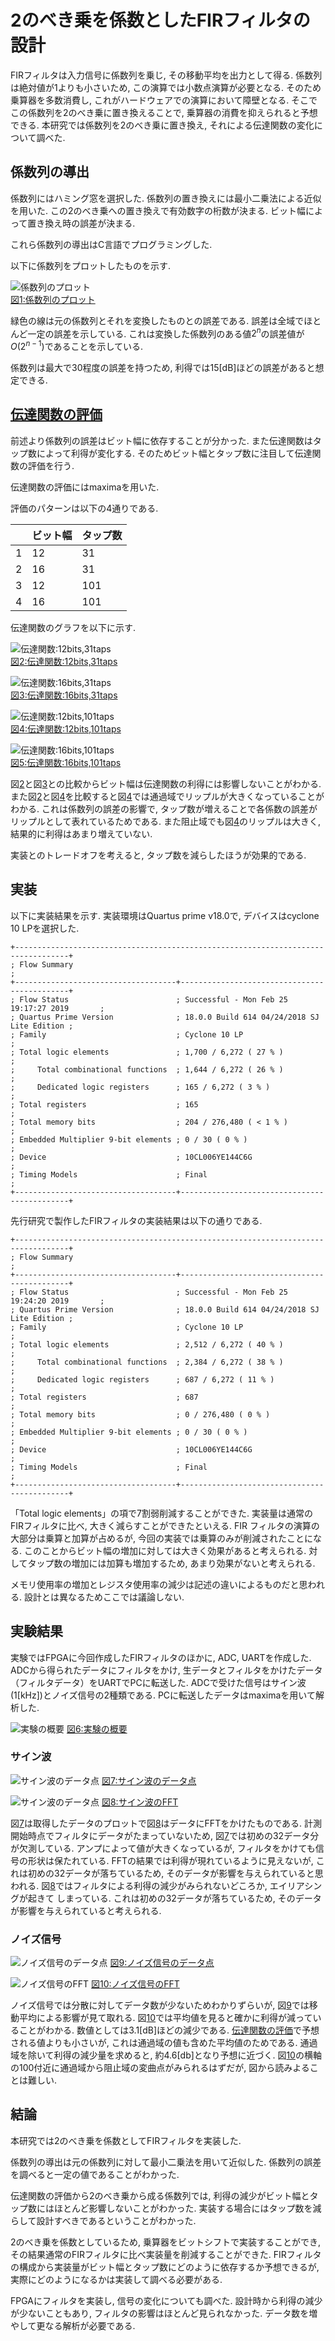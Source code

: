 # 2のべき乗を係数としたFIRフィルタの設計

FIRフィルタは入力信号に係数列を乗じ, その移動平均を出力として得る. 係数列は絶対値が1よりも小さいため, この演算では小数点演算が必要となる. そのため乗算器を多数消費し, これがハードウェアでの演算において障壁となる. そこでこの係数列を2のべき乗に置き換えることで, 乗算器の消費を抑えられると予想できる. 本研究では係数列を2のべき乗に置き換え, それによる伝達関数の変化について調べた.

## 係数列の導出

係数列にはハミング窓を選択した. 係数列の置き換えには最小二乗法による近似を用いた. この2のべき乗への置き換えで有効数字の桁数が決まる. ビット幅によって置き換え時の誤差が決まる.

これら係数列の導出はC言語でプログラミングした.

以下に係数列をプロットしたものを示す.

![係数列のプロット](./fig/coef.png)  
[図1:係数列のプロット](fig:h_1)

緑色の線は元の係数列とそれを変換したものとの誤差である. 誤差は全域でほとんど一定の誤差を示している. これは変換した係数列のある値$2^n$の誤差値が$O(2^{n-1})$であることを示している.

係数列は最大で30程度の誤差を持つため, 利得では15[dB]ほどの誤差があると想定できる.

## [伝達関数の評価](sec:tran_func)

前述より係数列の誤差はビット幅に依存することが分かった. また伝達関数はタップ数によって利得が変化する. そのためビット幅とタップ数に注目して伝達関数の評価を行う.

伝達関数の評価にはmaximaを用いた.

評価のパターンは以下の4通りである.

|      | ビット幅 | タップ数 |
| ---- | -------- | -------- |
| 1    | 12       | 31       |
| 2    | 16       | 31       |
| 3    | 12       | 101      |
| 4    | 16       | 101      |

伝達関数のグラフを以下に示す.

![伝達関数:12bits,31taps](./fig/h_1.png)  
[図2:伝達関数:12bits,31taps](fig:h_1)

![伝達関数:16bits,31taps](./fig/h_2.png)  
[図3:伝達関数:16bits,31taps](fig:h_2)

![伝達関数:12bits,101taps](./fig/h_3.png)  
[図4:伝達関数:12bits,101taps](fig:h_3)

![伝達関数:16bits,101taps](./fig/h_4.png)  
[図5:伝達関数:16bits,101taps](fig:h_4)

図[2](fig:h_1)と図[3](fig:h_2)との比較からビット幅は伝達関数の利得には影響しないことがわかる. また図[2](fig:h_1)と図[4](fig:h_3)を比較すると図[4](fig:h_3)では通過域でリップルが大きくなっていることがわかる. これは係数列の誤差の影響で, タップ数が増えることで各係数の誤差がリップルとして表れているためである. また阻止域でも図[4](fig:h_3)のリップルは大きく, 結果的に利得はあまり増えていない.

実装とのトレードオフを考えると, タップ数を減らしたほうが効果的である.

## 実装

以下に実装結果を示す. 実装環境はQuartus prime v18.0で, デバイスはcyclone 10 LPを選択した.
```
+----------------------------------------------------------------------------------+
; Flow Summary                                                                     ;
+------------------------------------+---------------------------------------------+
; Flow Status                        ; Successful - Mon Feb 25 19:17:27 2019       ;
; Quartus Prime Version              ; 18.0.0 Build 614 04/24/2018 SJ Lite Edition ;
; Family                             ; Cyclone 10 LP                               ;
; Total logic elements               ; 1,700 / 6,272 ( 27 % )                      ;
;     Total combinational functions  ; 1,644 / 6,272 ( 26 % )                      ;
;     Dedicated logic registers      ; 165 / 6,272 ( 3 % )                         ;
; Total registers                    ; 165                                         ;
; Total memory bits                  ; 204 / 276,480 ( < 1 % )                     ;
; Embedded Multiplier 9-bit elements ; 0 / 30 ( 0 % )                              ;
; Device                             ; 10CL006YE144C6G                             ;
; Timing Models                      ; Final                                       ;
+------------------------------------+---------------------------------------------+
```

先行研究で製作したFIRフィルタの実装結果は以下の通りである.
```
+----------------------------------------------------------------------------------+
; Flow Summary                                                                     ;
+------------------------------------+---------------------------------------------+
; Flow Status                        ; Successful - Mon Feb 25 19:24:20 2019       ;
; Quartus Prime Version              ; 18.0.0 Build 614 04/24/2018 SJ Lite Edition ;
; Family                             ; Cyclone 10 LP                               ;
; Total logic elements               ; 2,512 / 6,272 ( 40 % )                      ;
;     Total combinational functions  ; 2,384 / 6,272 ( 38 % )                      ;
;     Dedicated logic registers      ; 687 / 6,272 ( 11 % )                        ;
; Total registers                    ; 687                                         ;
; Total memory bits                  ; 0 / 276,480 ( 0 % )                         ;
; Embedded Multiplier 9-bit elements ; 0 / 30 ( 0 % )                              ;
; Device                             ; 10CL006YE144C6G                             ;
; Timing Models                      ; Final                                       ;
+------------------------------------+---------------------------------------------+
```
「Total logic elements」の項で7割弱削減することができた. 実装量は通常のFIRフィルタに比べ, 大きく減らすことができたといえる. FIR フィルタの演算の大部分は乗算と加算が占めるが, 今回の実装では乗算のみが削減されたことになる. このことからビット幅の増加に対しては大きく効果があると考えられる. 対してタップ数の増加には加算も増加するため, あまり効果がないと考えられる.

メモリ使用率の増加とレジスタ使用率の減少は記述の違いによるものだと思われる. 設計とは異なるためここでは議論しない.

## 実験結果

実験ではFPGAに今回作成したFIRフィルタのほかに, ADC, UARTを作成した. ADCから得られたデータにフィルタをかけ, 生データとフィルタをかけたデータ（フィルタデータ）をUARTでPCに転送した. ADCで受けた信号はサイン波(1[kHz])とノイズ信号の2種類である. PCに転送したデータはmaximaを用いて解析した.

![実験の概要](./fig/setup.svg)
[図6:実験の概要](fig:setup)

### サイン波
![サイン波のデータ点](./fig/sin_plot.png)
[図7:サイン波のデータ点](fig:sin_plot)

![サイン波のデータ点](./fig/sin_fft.png)
[図8:サイン波のFFT](fig:sin_fft)

図[7](fig:sin_plot)は取得したデータのプロットで図[8](fig:sin_fft)はデータにFFTをかけたものである. 計測開始時点でフィルタにデータがたまっていないため, 図[7](fig:sin_plot)では初めの32データ分が欠測している. アンプによって値が大きくなっているが, フィルタをかけても信号の形状は保たれている. FFTの結果では利得が現れているように見えないが, これは初めの32データが落ちているため, そのデータが影響を与えられていると思われる. 図[8](fig:sin_fft)ではフィルタによる利得の減少がみられないどころか, エイリアシングが起きて
しまっている. これは初めの32データが落ちているため, そのデータが影響を与えられていると考えられる.

### ノイズ信号
![ノイズ信号のデータ点](./fig/noise_plot.png)
[図9:ノイズ信号のデータ点](fig:noise_plot)

![ノイズ信号のFFT](./fig/noise_fft.png)
[図10:ノイズ信号のFFT](fig:noise_fft)

ノイズ信号では分散に対してデータ数が少ないためわかりずらいが, 図[9](fig:noise_plot)では移動平均による影響が見て取れる. 図[10](fig:noise_fft)では平均値を見ると確かに利得が減っていることがわかる. 数値としては3.1[dB]ほどの減少である. [伝達関数の評価](sec:tran_func)で予想される値よりも小さいが, これは通過域の値も含めた平均値のためである. 通過域を除いて利得の減少量を求めると, 約4.6[db]となり予想に近づく. 図[10](fig:noise_fft)の横軸の100付近に通過域から阻止域の変曲点がみられるはずだが, 図から読みよることは難しい.

## 結論

本研究では2のべき乗を係数としてFIRフィルタを実装した.

係数列の導出は元の係数列に対して最小二乗法を用いて近似した.
係数列の誤差を調べると一定の値であることがわかった.

伝達関数の評価から2のべき乗から成る係数列では, 利得の減少がビット幅とタップ数にはほとんど影響しないことがわかった.
実装する場合にはタップ数を減らして設計すべきであるということがわかった.

2のべき乗を係数としているため, 乗算器をビットシフトで実装することができ,
その結果通常のFIRフィルタに比べ実装量を削減することができた.
FIRフィルタの構成から実装量がビット幅とタップ数にどのように依存するか予想できるが, 
実際にどのようになるかは実装して調べる必要がある.

FPGAにフィルタを実装し, 信号の変化についても調べた.
設計時から利得の減少が少ないこともあり, フィルタの影響はほとんど見られなかった.
データ数を増やして更なる解析が必要である.